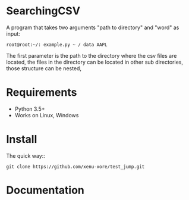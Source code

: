 SearchingCSV
============

A program that takes two arguments "path to directory" and "word" as input:

    root@root:~/: example.py ~ / data AAPL
The first parameter is the path to the directory where the csv files are located, the files in 
the directory can be located in other sub directories, those structure can be nested,

Requirements
============

* Python 3.5+
* Works on Linux, Windows

Install
=======

The quick way::

    git clone https://github.com/xenu-xore/test_jump.git


Documentation
=============

